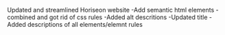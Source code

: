 Updated and streamlined Horiseon website
-Add semantic html elements
-combined and got rid of css rules
-Added alt descritions 
-Updated title
-Added descriptions of all elements/elemnt rules
